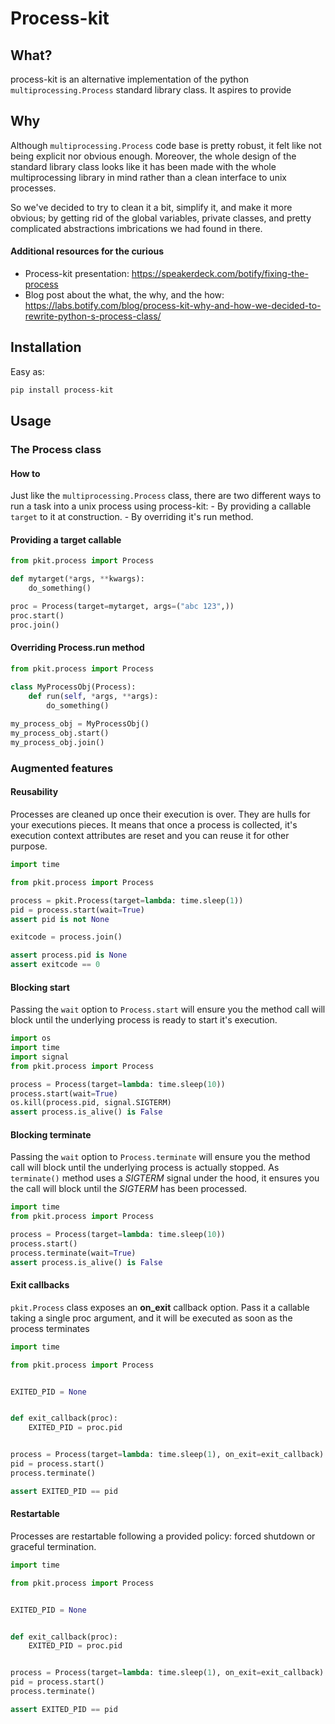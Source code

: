 # Process-kit


## What?
process-kit is an alternative implementation of the python ``multiprocessing.Process`` standard library class.
It aspires to provide 

## Why

Although ``multiprocessing.Process`` code base is pretty robust, it felt like not being explicit nor obvious enough. Moreover, the whole design of the standard library class looks like it has been made with the whole multiprocessing library in mind rather than a clean interface to unix processes.

So we've decided to try to clean it a bit, simplify it, and make it more obvious; by getting rid of the global variables, private classes, and pretty complicated abstractions imbrications we had found in there.

#### Additional resources for the curious

* Process-kit presentation: https://speakerdeck.com/botify/fixing-the-process
* Blog post about the what, the why, and the how: https://labs.botify.com/blog/process-kit-why-and-how-we-decided-to-rewrite-python-s-process-class/


## Installation

Easy as:

```bash
pip install process-kit
```

## Usage

### The Process class

#### How to

Just like the ``multiprocessing.Process`` class, there are two different ways to run a task into a unix process using process-kit:
    - By providing a callable ``target`` to it at construction.
    - By overriding it's run method.

#### Providing a target callable

```python
from pkit.process import Process

def mytarget(*args, **kwargs):
    do_something()

proc = Process(target=mytarget, args=("abc 123",))
proc.start()
proc.join()
```

#### Overriding Process.run method

```python
from pkit.process import Process

class MyProcessObj(Process):
    def run(self, *args, **args):
        do_something()
        
my_process_obj = MyProcessObj()
my_process_obj.start()
my_process_obj.join()
```

### Augmented features

#### Reusability

Processes are cleaned up once their execution is over. They are hulls for your executions pieces. It means that once a process is collected, it's execution context attributes are reset and you can reuse it for other purpose. 

```python
import time

from pkit.process import Process

process = pkit.Process(target=lambda: time.sleep(1))
pid = process.start(wait=True)
assert pid is not None

exitcode = process.join()

assert process.pid is None
assert exitcode == 0
```


#### Blocking start

Passing the ``wait`` option to ``Process.start`` will ensure you the method call will block until the underlying process is ready to start it's execution. 

```python
import os
import time
import signal
from pkit.process import Process

process = Process(target=lambda: time.sleep(10))
process.start(wait=True)
os.kill(process.pid, signal.SIGTERM)
assert process.is_alive() is False
```

#### Blocking terminate

Passing the ``wait`` option to ``Process.terminate`` will ensure you the method call will block until the underlying process is actually stopped. As ``terminate()`` method uses a *SIGTERM* signal under the hood, it ensures you the call will block until the *SIGTERM* has been processed.

```python
import time
from pkit.process import Process

process = Process(target=lambda: time.sleep(10))
process.start()
process.terminate(wait=True)
assert process.is_alive() is False
```

#### Exit callbacks

``pkit.Process`` class exposes an **on_exit** callback option. Pass it a callable taking a single proc argument, and it will be executed as soon as the process terminates

```python
import time

from pkit.process import Process


EXITED_PID = None


def exit_callback(proc):
	EXITED_PID = proc.pid


process = Process(target=lambda: time.sleep(1), on_exit=exit_callback)
pid = process.start()
process.terminate()

assert EXITED_PID == pid
```

#### Restartable

Processes are restartable following a provided policy: forced shutdown or graceful termination.

```python
import time

from pkit.process import Process


EXITED_PID = None


def exit_callback(proc):
	EXITED_PID = proc.pid


process = Process(target=lambda: time.sleep(1), on_exit=exit_callback)
pid = process.start()
process.terminate()

assert EXITED_PID == pid
```

